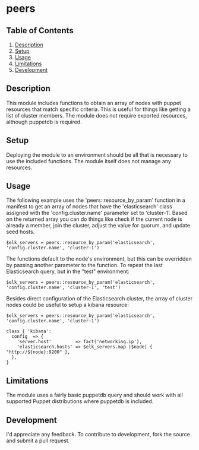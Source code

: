 # peers

## Table of Contents

1. [Description](#description)
1. [Setup](#setup)
1. [Usage](#usage)
1. [Limitations](#limitations)
1. [Development](#development)

## Description

This module includes functions to obtain an array of nodes with puppet resources
that match specific criteria.  This is useful for things like getting a list of
cluster members. The module does not require exported resources, although
puppetdb is required.

## Setup

Deploying the module to an environment should be all that is necessary to use the
included functions.  The module itself does not manage any resources.

## Usage

The following example uses the 'peers::resource_by_param' function in a manifest
to get an array of nodes that have the 'elasticsearch' class assigned with the
'config.cluster.name' parameter set to 'cluster-1'.  Based on the returned array
you can do things like check if the current node is already a member, join the
cluster, adjust the value for quorum, and update seed hosts.
```
$elk_servers = peers::resource_by_param('elasticsearch', 'config.cluster.name', 'cluster-1')
```

The functions default to the node's environment, but this can be overridden
by passing another parameter to the function. To repeat the last Elasticsearch
query, but in the "test" environment:
```
$elk_servers = peers::resource_by_param('elasticsearch', 'config.cluster.name', 'cluster-1', 'test')
```

Besides direct configuration of the Elasticsearch cluster, the array of cluster
nodes could be useful to setup a kibana resource:
```
$elk_servers = peers::resource_by_param('elasticsearch', 'config.cluster.name', 'cluster-1')

class { 'kibana':
  config  => {
    'server.host'         => fact('networking.ip'),
    'elasticsearch.hosts' => $elk_servers.map |$node| { "http://${node}:9200" },
  },
}
```

## Limitations

The module uses a fairly basic puppetdb query and should work with all supported
Puppet distributions where puppetdb is included.

## Development

I'd appreciate any feedback.  To contribute to development, fork the source and submit a pull request.

